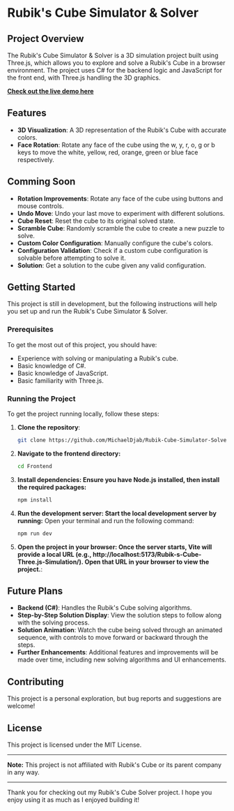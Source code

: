 # Rubik's Cube Simulator & Solver

## Project Overview

The Rubik's Cube Simulator & Solver is a 3D simulation project built using Three.js, which allows you to explore and solve a Rubik's Cube in a browser environment. The project uses C# for the backend logic and JavaScript for the front end, with Three.js handling the 3D graphics.

**[Check out the live demo here](https://michaeldjabauri.github.io/Rubik-s-Cube-Three.js-Simulation/)**

## Features
- **3D Visualization**: A 3D representation of the Rubik's Cube with accurate colors.
- **Face Rotation**: Rotate any face of the cube using the w, y, r, o, g or b keys to move the white, yellow, red, orange, green or blue face respectively.
  
## Comming Soon
- **Rotation Improvements**: Rotate any face of the cube using buttons and mouse controls.
- **Undo Move**: Undo your last move to experiment with different solutions.
- **Cube Reset**: Reset the cube to its original solved state.
- **Scramble Cube**: Randomly scramble the cube to create a new puzzle to solve.
- **Custom Color Configuration**: Manually configure the cube's colors.
- **Configuration Validation**: Check if a custom cube configuration is solvable before attempting to solve it.
- **Solution**: Get a solution to the cube given any valid configuration.

## Getting Started

This project is still in development, but the following instructions will help you set up and run the Rubik's Cube Simulator & Solver.

### Prerequisites
To get the most out of this project, you should have:
- Experience with solving or manipulating a Rubik's cube.
- Basic knowledge of C#.
- Basic knowledge of JavaScript.
- Basic familiarity with Three.js.

### Running the Project

To get the project running locally, follow these steps:

1. **Clone the repository**:
   ```bash
   git clone https://github.com/MichaelDjab/Rubik-Cube-Simulator-Solver.git

2. **Navigate to the frontend directory:**
   ```bash
   cd Frontend
   
3. **Install dependencies: Ensure you have Node.js installed, then install the required packages:**
   ```bash
   npm install

4. **Run the development server: Start the local development server by running:**
   Open your terminal and run the following command:
   ```bash
   npm run dev

5. **Open the project in your browser: Once the server starts, Vite will provide a local URL (e.g., http://localhost:5173/Rubik-s-Cube-Three.js-Simulation/). Open that URL in your browser to view the project.**:

## Future Plans

- **Backend (C#)**: Handles the Rubik's Cube solving algorithms.
- **Step-by-Step Solution Display**: View the solution steps to follow along with the solving process.
- **Solution Animation**: Watch the cube being solved through an animated sequence, with controls to move forward or backward through the steps.
- **Further Enhancements**: Additional features and improvements will be made over time, including new solving algorithms and UI enhancements.

## Contributing

This project is a personal exploration, but bug reports and suggestions are welcome!

## License

This project is licensed under the MIT License.

---

**Note:** This project is not affiliated with Rubik's Cube or its parent company in any way.

---

Thank you for checking out my Rubik's Cube Solver project. I hope you enjoy using it as much as I enjoyed building it!

